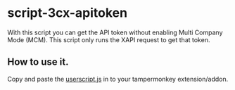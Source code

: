 # script-3cx-apitoken
With this script you can get the API token without enabling Multi Company Mode (MCM). This script only runs the XAPI request to get that token.

## How to use it.
Copy and paste the [userscript.js](https://raw.githubusercontent.com/78wesley/script-3cx-apitoken/main/userscript.js) in to your tampermonkey extension/addon.

